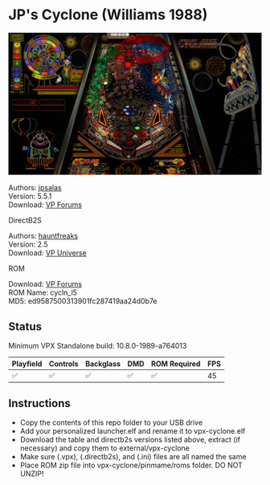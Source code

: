 # JP's Cyclone (Williams 1988)

![Table Preview](../../images/vpx-jps-cyclone-preview.jpg)

Authors: [jpsalas](https://www.vpforums.org/index.php?s=543a5ca562cc33a89debe8ace8834f1e&showuser=277)  
Version: 5.5.1  
Download: [VP Forums](https://www.vpforums.org/index.php?app=downloads&showfile=16626)

DirectB2S

Authors: [hauntfreaks](https://vpuniverse.com/profile/5216-hauntfreaks/)  
Version: 2.5  
Download: [VP Universe](https://vpuniverse.com/files/file/9501-cyclone-williams-1988-b2s-with-full-dmd/)

ROM

Download: [VP Forums](https://www.vpforums.org/index.php?app=downloads&showfile=907)  
ROM Name: cycln_l5  
MD5: ed9587500313901fc287419aa24d0b7e

## Status 

Minimum VPX Standalone build: 10.8.0-1989-a764013

| Playfield | Controls | Backglass | DMD | ROM Required | FPS | 
|-----------|----------|-----------|-----|--------------|-----|
| :white_check_mark: | :white_check_mark: | :white_check_mark: | :white_check_mark: | :white_check_mark: | 45 |

## Instructions

- Copy the contents of this repo folder to your USB drive
- Add your personalized launcher.elf and rename it to vpx-cyclone.elf
- Download the table and directb2s versions listed above, extract (if necessary) and copy them to external/vpx-cyclone
- Make sure (.vpx), (.directb2s), and (.ini) files are all named the same
- Place ROM zip file into vpx-cyclone/pinmame/roms folder. DO NOT UNZIP!
